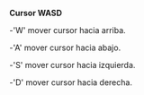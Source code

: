   **Cursor WASD**
  
  -'W' mover cursor hacia arriba.
  
  -'A' mover cursor hacia abajo.
  
  -'S' mover cursor hacia izquierda.
  
  -'D' mover cursor hacia derecha.
